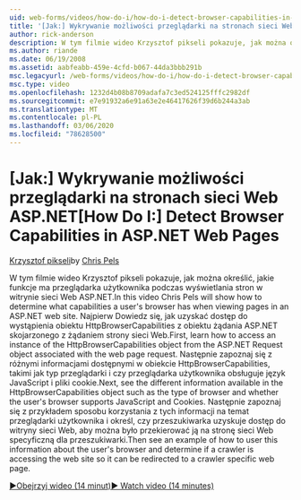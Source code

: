```yaml
---
uid: web-forms/videos/how-do-i/how-do-i-detect-browser-capabilities-in-aspnet-web-pages
title: '[Jak:] Wykrywanie możliwości przeglądarki na stronach sieci Web ASP.NET | Microsoft Docs'
author: rick-anderson
description: W tym filmie wideo Krzysztof pikseli pokazuje, jak można określić, jakie funkcje ma przeglądarka użytkownika podczas wyświetlania stron w witrynie sieci Web ASP.NET. Najpierw zapoznaj się z tematem jak kont...
ms.author: riande
ms.date: 06/19/2008
ms.assetid: aabfeabb-459e-4cfd-b067-44da3bbb291b
msc.legacyurl: /web-forms/videos/how-do-i/how-do-i-detect-browser-capabilities-in-aspnet-web-pages
msc.type: video
ms.openlocfilehash: 1232d4b08b8709adafa7c3ed524125fffc2982df
ms.sourcegitcommit: e7e91932a6e91a63e2e46417626f39d6b244a3ab
ms.translationtype: MT
ms.contentlocale: pl-PL
ms.lasthandoff: 03/06/2020
ms.locfileid: "78628500"
---
```

# <a name="how-do-i-detect-browser-capabilities-in-aspnet-web-pages"></a><span data-ttu-id="22640-104">[Jak:] Wykrywanie możliwości przeglądarki na stronach sieci Web ASP.NET</span><span class="sxs-lookup"><span data-stu-id="22640-104">[How Do I:] Detect Browser Capabilities in ASP.NET Web Pages</span></span>

<span data-ttu-id="22640-105">[Krzysztof pikseli](https://twitter.com/chrispels)</span><span class="sxs-lookup"><span data-stu-id="22640-105">by [Chris Pels](https://twitter.com/chrispels)</span></span>

<span data-ttu-id="22640-106">W tym filmie wideo Krzysztof pikseli pokazuje, jak można określić, jakie funkcje ma przeglądarka użytkownika podczas wyświetlania stron w witrynie sieci Web ASP.NET.</span><span class="sxs-lookup"><span data-stu-id="22640-106">In this video Chris Pels will show how to determine what capabilities a user's browser has when viewing pages in an ASP.NET web site.</span></span> <span data-ttu-id="22640-107">Najpierw Dowiedz się, jak uzyskać dostęp do wystąpienia obiektu HttpBrowserCapabilities z obiektu żądania ASP.NET skojarzonego z żądaniem strony sieci Web.</span><span class="sxs-lookup"><span data-stu-id="22640-107">First, learn how to access an instance of the HttpBrowserCapabilities object from the ASP.NET Request object associated with the web page request.</span></span> <span data-ttu-id="22640-108">Następnie zapoznaj się z różnymi informacjami dostępnymi w obiekcie HttpBrowserCapabilities, takimi jak typ przeglądarki i czy przeglądarka użytkownika obsługuje język JavaScript i pliki cookie.</span><span class="sxs-lookup"><span data-stu-id="22640-108">Next, see the different information available in the HttpBrowserCapabilities object such as the type of browser and whether the user's browser supports JavaScript and Cookies.</span></span> <span data-ttu-id="22640-109">Następnie zapoznaj się z przykładem sposobu korzystania z tych informacji na temat przeglądarki użytkownika i określ, czy przeszukiwarka uzyskuje dostęp do witryny sieci Web, aby można było przekierować ją na stronę sieci Web specyficzną dla przeszukiwarki.</span><span class="sxs-lookup"><span data-stu-id="22640-109">Then see an example of how to user this information about the user's browser and determine if a crawler is accessing the web site so it can be redirected to a crawler specific web page.</span></span>

[<span data-ttu-id="22640-110">&#9654;Obejrzyj wideo (14 minut)</span><span class="sxs-lookup"><span data-stu-id="22640-110">&#9654; Watch video (14 minutes)</span></span>](https://channel9.msdn.com/Blogs/ASP-NET-Site-Videos/how-do-i-detect-browser-capabilities-in-aspnet-web-pages)
